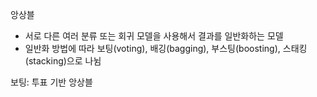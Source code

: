 앙상블
- 서로 다른 여러 분류 또는 회귀 모델을 사용해서 결과를 일반화하는 모델
- 일반화 방법에 따라 보팅(voting), 배깅(bagging), 부스팅(boosting), 스태킹(stacking)으로 나뉨

보팅: 투표 기반 앙상블
